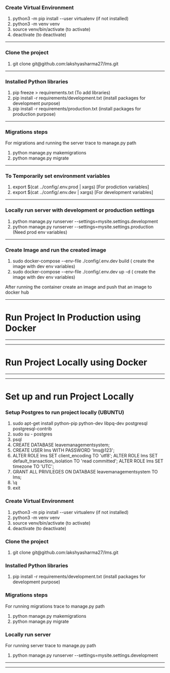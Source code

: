 
<h3>Create Virtual Environment</h3>
<ol>
    <li>python3 -m pip install --user virtualenv (if not installed)</li>
    <li>python3 -m venv venv</li>
    <li>source venv/bin/activate (to activate)</li>
    <li>deactivate (to deactivate)</li>
</ol>
<hr>

<h3>Clone the project</h3>
<ol>
    <li>git clone git@github.com:lakshyasharma27/lms.git</li>
</ol>
<hr>

<h3>Installed Python libraries</h3>
<ol>
    <li>
    pip freeze > requirements.txt (To add libraries) 
    </li>
    <li>
    pip install -r requirements/development.txt (install packages for development purpose)
    </li>
    <li>
    pip install -r requirements/production.txt (install packages for production purpose)
    </li>    
</ol>
<hr>

<h3>Migrations steps</h3>
<p>For migrations and running the server trace to manage.py path</p>
<ol>
    <li>
    python manage.py makemigrations
    </li>
    <li>
    python manage.py migrate
    </li>    
</ol>
<hr>

<h3>To Temporarily set environment variables</h3>
<ol>
    <li>
    export $(cat ../config/.env.prod | xargs) [For prodiction variables]
    </li>
    <li>
    export $(cat ../config/.env.dev | xargs) [For development variables]
    </li>    
</ol>
<hr>



<h3>Locally run server with development or production settings</h3>
<ol>
    <li>
    python manage.py runserver --settings=mysite.settings.development
    </li>
    <li>
    python manage.py runserver --settings=mysite.settings.production (Need prod env variables)
    </li>    
</ol>
<hr>

<h3>Create Image and run the created image</h3>
<ol>
    <li>
        sudo docker-compose --env-file ./config/.env.dev build ( create the image with dev env variables)
    </li>
    <li>
    sudo docker-compose --env-file ./config/.env.dev up -d ( create the image with dev env variables)
    </li>    
</ol>
<p>
After running the container create an image and push that an image to docker hub
</p>
<hr>

<h1> Run Project In Production using Docker </h1>

<hr>
<hr>

<h1> Run Project Locally using Docker </h1>

<hr>
<hr>

<h1> Set up and run Project Locally </h1>

<h3>Setup Postgres to run project locally (UBUNTU)</h3>
<ol>
    <li>
        sudo apt-get install python-pip python-dev libpq-dev postgresql postgresql-contrib
    </li>
    <li>
        sudo su - postgres
    </li>    
    <li>
        psql
    </li>    
    <li>
        CREATE DATABASE leavemanagementsystem;
    </li>    
    <li>
        CREATE USER lms WITH PASSWORD 'lms@123';
    </li> 
    <li>
        ALTER ROLE lms SET client_encoding TO 'utf8';
        ALTER ROLE lms SET default_transaction_isolation TO 'read committed';
        ALTER ROLE lms SET timezone TO 'UTC';
    </li> 
    <li>
        GRANT ALL PRIVILEGES ON DATABASE leavemanagementsystem TO lms;
    </li> 
    <li>
        \q
    </li> 
    <li>
        exit        
    </li>           
</ol>

<h3>Create Virtual Environment</h3>
<ol>
    <li>python3 -m pip install --user virtualenv (if not installed)</li>
    <li>python3 -m venv venv</li>
    <li>source venv/bin/activate (to activate)</li>
    <li>deactivate (to deactivate)</li>
</ol>

<h3>Clone the project</h3>
<ol>
    <li>git clone git@github.com:lakshyasharma27/lms.git</li>
</ol>

<h3>Installed Python libraries</h3>
<ol>
    <li>
    pip install -r requirements/development.txt (install packages for development purpose)
    </li>
</ol>

<h3>Migrations steps</h3>
<p>For running migrations trace to manage.py path</p>
<ol>
    <li>
    python manage.py makemigrations
    </li>
    <li>
    python manage.py migrate
    </li>    
</ol>

<h3>Locally run server</h3>
<p>For running server trace to manage.py path</p>
<ol>
    <li>
    python manage.py runserver --settings=mysite.settings.development
    </li>
</ol>
<hr>
<hr>
